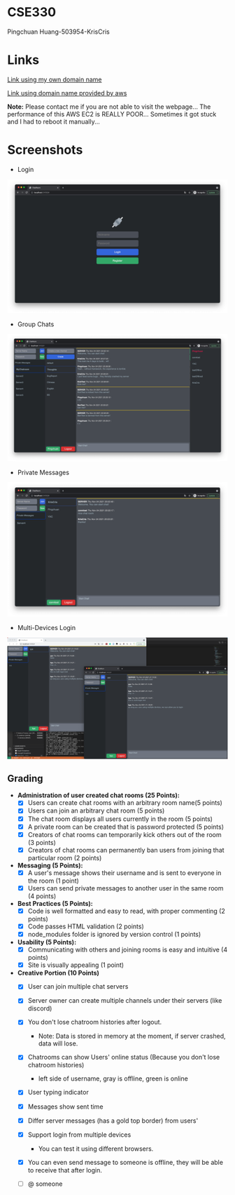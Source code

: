 # CSE330

Pingchuan Huang-503954-KrisCris



# Links

[Link using my own domain name](http://ec2.connlost.online:3456/)

[Link using domain name provided by aws](http://ec2-18-117-87-53.us-east-2.compute.amazonaws.com:3456/)

**Note:** Please contact me if you are not able to visit the webpage... The performance of this AWS EC2 is REALLY POOR... Sometimes it got stuck and I had to reboot it manually...


# Screenshots

- Login

<img src="res/Login.png" alt="Login" style="zoom:50%;" />

- Group Chats

<img src="res/ServerTest.png" alt="ServerTest" style="zoom:50%;" />

- Private Messages

<img src="res/PM.png" alt="PM" style="zoom:50%;" />

- Multi-Devices Login

<img src="res/MultiDeviceLogin.png" alt="MultiDeviceLogin" style="zoom:50%;" />


## Grading

- **Administration of user created chat rooms (25 Points):**
  - [x] Users can create chat rooms with an arbitrary room name(5 points)
  - [x] Users can join an arbitrary chat room (5 points)
  - [x] The chat room displays all users currently in the room (5 points)
  - [x] A private room can be created that is password protected (5 points)
  - [x] Creators of chat rooms can temporarily kick others out of the room (3 points)
  - [x] Creators of chat rooms can permanently ban users from joining that particular room (2 points)
- **Messaging (5 Points):**
  - [x] A user's message shows their username and is sent to everyone in the room (1 point)
  - [x] Users can send private messages to another user in the same room (4 points)
- **Best Practices (5 Points):**
  - [x] Code is well formatted and easy to read, with proper commenting (2 points)
  - [x] Code passes HTML validation (2 points)
  - [x] node_modules folder is ignored by version control (1 points)
- **Usability (5 Points):**
  - [x] Communicating with others and joining rooms is easy and intuitive (4 points)
  - [x] Site is visually appealing (1 point)
- **Creative Portion (10 Points)**
  - [x] User can join multiple chat servers
  - [x] Server owner can create multiple channels under their servers (like discord)
  - [x] You don't lose chatroom histories after logout.
    - Note: Data is stored in memory at the moment, if server crashed, data will lose.
  - [x] Chatrooms can show Users' online status (Because you don't lose chatroom histories)
    - left side of username, gray is offline, green is online
  - [x] User typing indicator
  - [x] Messages show sent time
  - [x] Differ server messages (has a gold top border) from users'
  - [x] Support login from multiple devices
    - You can test it using different browsers.
  - [x] You can even send message to someone is offline, they will be able to receive that after login.
  - [ ] @ someone

